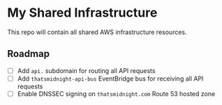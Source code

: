 # My Shared Infrastructure

This repo will contain all shared AWS infrastructure resources.

## Roadmap

- [ ] Add `api.` subdomain for routing all API requests
- [ ] Add `thatsmidnight-api-bus` EventBridge bus for receiving all API requests
- [ ] Enable DNSSEC signing on `thatsmidnight.com` Route 53 hosted zone
